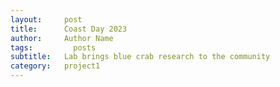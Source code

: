 ```yaml
---
layout:     post
title:      Coast Day 2023
author:     Author Name
tags: 		  posts
subtitle:  	Lab brings blue crab research to the community
category:   project1
---
```

<!-- Start Writing Below in Markdown -->
